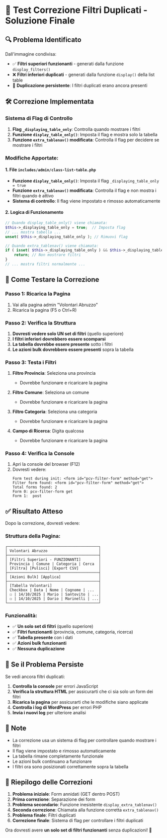 # 🎯 Test Correzione Filtri Duplicati - Soluzione Finale

## 🔍 Problema Identificato

Dall'immagine condivisa:
- ✅ **Filtri superiori funzionanti** - generati dalla funzione `display_filters()`
- ❌ **Filtri inferiori duplicati** - generati dalla funzione `display()` della list table
- 🔄 **Duplicazione persistente**: I filtri duplicati erano ancora presenti

## 🛠️ Correzione Implementata

### **Sistema di Flag di Controllo**
1. **Flag `_displaying_table_only`**: Controlla quando mostrare i filtri
2. **Funzione `display_table_only()`**: Imposta il flag e mostra solo la tabella
3. **Funzione `extra_tablenav()` modificata**: Controlla il flag per decidere se mostrare i filtri

### **Modifiche Apportate:**

#### 1. **File `includes/admin/class-list-table.php`**
- **Funzione `display_table_only()`**: Imposta il flag `_displaying_table_only = true`
- **Funzione `extra_tablenav()` modificata**: Controlla il flag e non mostra i filtri quando è attivo
- **Sistema di controllo**: Il flag viene impostato e rimosso automaticamente

#### 2. **Logica di Funzionamento**
```php
// Quando display_table_only() viene chiamata:
$this->_displaying_table_only = true;  // Imposta flag
// ... mostra tabella ...
unset( $this->_displaying_table_only ); // Rimuovi flag

// Quando extra_tablenav() viene chiamata:
if ( isset( $this->_displaying_table_only ) && $this->_displaying_table_only ) {
    return; // Non mostrare filtri
}
// ... mostra filtri normalmente ...
```

## 🧪 Come Testare la Correzione

### Passo 1: Ricarica la Pagina
1. Vai alla pagina admin "Volontari Abruzzo"
2. Ricarica la pagina (F5 o Ctrl+R)

### Passo 2: Verifica la Struttura
1. **Dovresti vedere solo UN set di filtri** (quello superiore)
2. **I filtri inferiori dovrebbero essere scomparsi**
3. **La tabella dovrebbe essere presente** sotto i filtri
4. **Le azioni bulk dovrebbero essere presenti** sopra la tabella

### Passo 3: Testa i Filtri
1. **Filtro Provincia**: Seleziona una provincia
   - Dovrebbe funzionare e ricaricare la pagina

2. **Filtro Comune**: Seleziona un comune
   - Dovrebbe funzionare e ricaricare la pagina

3. **Filtro Categoria**: Seleziona una categoria
   - Dovrebbe funzionare e ricaricare la pagina

4. **Campo di Ricerca**: Digita qualcosa
   - Dovrebbe funzionare e ricaricare la pagina

### Passo 4: Verifica la Console
1. Apri la console del browser (F12)
2. Dovresti vedere:
   ```
   Form test during init: <form id="pcv-filter-form" method="get">
   Filter form found: <form id="pcv-filter-form" method="get">
   Total forms found: 2
   Form 0: pcv-filter-form get
   Form 1:  post
   ```

## ✅ Risultato Atteso

Dopo la correzione, dovresti vedere:

### Struttura della Pagina:
```
┌─────────────────────────────────────────┐
│ Volontari Abruzzo                       │
├─────────────────────────────────────────┤
│ [Filtri Superiori - FUNZIONANTI]        │
│ Provincia | Comune | Categoria | Cerca  │
│ [Filtra] [Pulisci] [Export CSV]         │
├─────────────────────────────────────────┤
│ [Azioni Bulk] [Applica]                 │
├─────────────────────────────────────────┤
│ [Tabella Volontari]                     │
│ Checkbox | Data | Nome | Cognome | ...  │
│ ☐ | 14/10/2025 | Mario | Santovito | ...│
│ ☐ | 14/10/2025 | Dario | Marinelli | ...│
└─────────────────────────────────────────┘
```

### Funzionalità:
- ✅ **Un solo set di filtri** (quello superiore)
- ✅ **Filtri funzionanti** (provincia, comune, categoria, ricerca)
- ✅ **Tabella presente** con i dati
- ✅ **Azioni bulk funzionanti**
- ✅ **Nessuna duplicazione**

## 🚨 Se il Problema Persiste

Se vedi ancora filtri duplicati:

1. **Controlla la console** per errori JavaScript
2. **Verifica la struttura HTML** per assicurarti che ci sia solo un form dei filtri
3. **Ricarica la pagina** per assicurarti che le modifiche siano applicate
4. **Controlla i log di WordPress** per errori PHP
5. **Invia i nuovi log** per ulteriore analisi

## 📝 Note

- La correzione usa un sistema di flag per controllare quando mostrare i filtri
- Il flag viene impostato e rimosso automaticamente
- La tabella rimane completamente funzionale
- Le azioni bulk continuano a funzionare
- I filtri ora sono posizionati correttamente sopra la tabella

## 🎉 Riepilogo delle Correzioni

1. **Problema iniziale**: Form annidati (GET dentro POST)
2. **Prima correzione**: Separazione dei form
3. **Problema secondario**: Funzione inesistente `display_extra_tablenav()`
4. **Seconda correzione**: Chiamata alla funzione corretta `extra_tablenav()`
5. **Problema finale**: Filtri duplicati
6. **Correzione finale**: Sistema di flag per controllare i filtri duplicati

Ora dovresti avere **un solo set di filtri funzionanti** senza duplicazioni! 🎯
